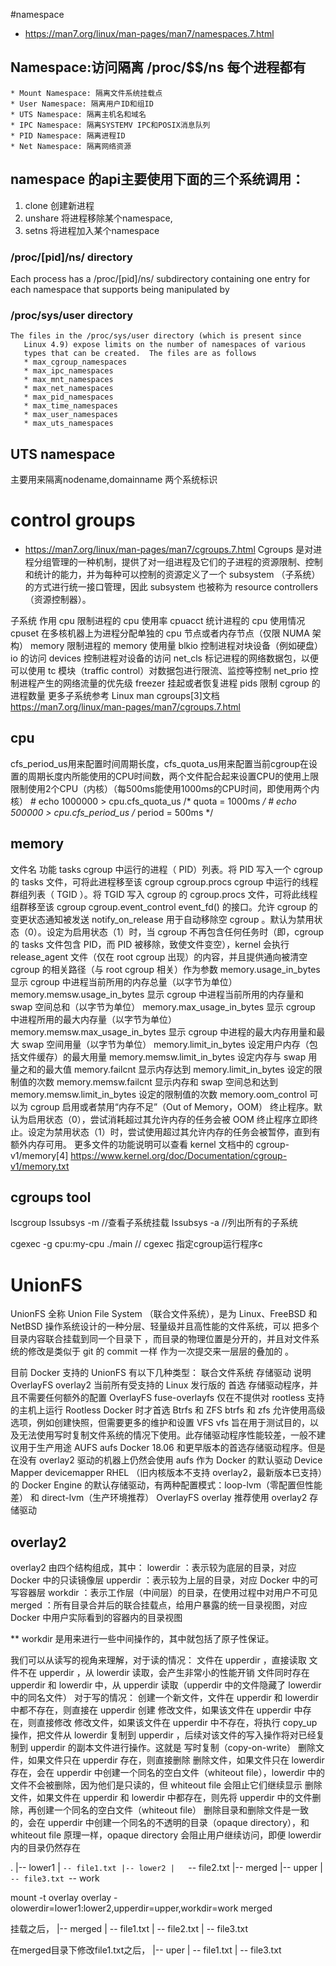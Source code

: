 #namespace
* https://man7.org/linux/man-pages/man7/namespaces.7.html

## Namespace:访问隔离 /proc/$$/ns 每个进程都有
	* Mount Namespace: 隔离文件系统挂载点
	* User Namespace: 隔离用户ID和组ID
	* UTS Namespace: 隔离主机名和域名
	* IPC Namespace: 隔离SYSTEMV IPC和POSIX消息队列
	* PID Namespace: 隔离进程ID
	* Net Namespace: 隔离网络资源


## namespace 的api主要使用下面的三个系统调用：
1. clone 创建新进程
2. unshare 将进程移除某个namespace,
3. setns 将进程加入某个namespace

### /proc/[pid]/ns/ directory
 Each process has a /proc/[pid]/ns/ subdirectory containing one
       entry for each namespace that supports being manipulated by

### /proc/sys/user directory
    The files in the /proc/sys/user directory (which is present since
       Linux 4.9) expose limits on the number of namespaces of various
       types that can be created.  The files are as follows
       * max_cgroup_namespaces
       * max_ipc_namespaces
       * max_mnt_namespaces
       * max_net_namespaces
       * max_pid_namespaces
       * max_time_namespaces
       * max_user_namespaces
       * max_uts_namespaces


## UTS namespace
 主要用来隔离nodename,domainname 两个系统标识


# control groups
* https://man7.org/linux/man-pages/man7/cgroups.7.html
Cgroups 是对进程分组管理的一种机制，提供了对一组进程及它们的子进程的资源限制、控制和统计的能力，并为每种可以控制的资源定义了一个 subsystem （子系统）的方式进行统一接口管理，因此 subsystem 也被称为 resource controllers （资源控制器）。

子系统	作用
cpu	限制进程的 cpu 使用率
cpuacct	统计进程的 cpu 使用情况
cpuset	在多核机器上为进程分配单独的 cpu 节点或者内存节点（仅限 NUMA 架构）
memory	限制进程的 memory 使用量
blkio	控制进程对块设备（例如硬盘） io 的访问
devices	控制进程对设备的访问
net_cls	标记进程的网络数据包，以便可以使用 tc 模块（traffic control）对数据包进行限流、监控等控制
net_prio	控制进程产生的网络流量的优先级
freezer	挂起或者恢复进程
pids	限制 cgroup 的进程数量
更多子系统参考 Linux man cgroups[3]文档	https://man7.org/linux/man-pages/man7/cgroups.7.html


## cpu
cfs_period_us用来配置时间周期长度，cfs_quota_us用来配置当前cgroup在设置的周期长度内所能使用的CPU时间数，两个文件配合起来设置CPU的使用上限
	限制使用2个CPU（内核）（每500ms能使用1000ms的CPU时间，即使用两个内核）
   		# echo 1000000 > cpu.cfs_quota_us /* quota = 1000ms */
   		# echo 500000 > cpu.cfs_period_us /* period = 500ms */


## memory

文件名	功能
tasks	cgroup 中运行的进程（ PID）列表。将 PID 写入一个 cgroup 的 tasks 文件，可将此进程移至该 cgroup
cgroup.procs	cgroup 中运行的线程群组列表（ TGID ）。将 TGID 写入 cgroup 的 cgroup.procs 文件，可将此线程组群移至该 cgroup
cgroup.event_control	event_fd() 的接口。允许 cgroup 的变更状态通知被发送
notify_on_release	用于自动移除空 cgroup 。默认为禁用状态（0）。设定为启用状态（1）时，当 cgroup 不再包含任何任务时（即，cgroup 的 tasks 文件包含 PID，而 PID 被移除，致使文件变空），kernel 会执行 release_agent 文件（仅在 root cgroup 出现）的内容，并且提供通向被清空 cgroup 的相关路径（与 root cgroup 相关）作为参数
memory.usage_in_bytes	显示 cgroup 中进程当前所用的内存总量（以字节为单位）
memory.memsw.usage_in_bytes	显示 cgroup 中进程当前所用的内存量和 swap 空间总和（以字节为单位）
memory.max_usage_in_bytes	显示 cgroup 中进程所用的最大内存量（以字节为单位）
memory.memsw.max_usage_in_bytes	显示 cgroup 中进程的最大内存用量和最大 swap 空间用量（以字节为单位）
memory.limit_in_bytes	设定用户内存（包括文件缓存）的最大用量
memory.memsw.limit_in_bytes	设定内存与 swap 用量之和的最大值
memory.failcnt	显示内存达到 memory.limit_in_bytes 设定的限制值的次数
memory.memsw.failcnt	显示内存和 swap 空间总和达到 memory.memsw.limit_in_bytes 设定的限制值的次数
memory.oom_control	可以为 cgroup 启用或者禁用“内存不足”（Out of Memory，OOM） 终止程序。默认为启用状态（0），尝试消耗超过其允许内存的任务会被 OOM 终止程序立即终止。设定为禁用状态（1）时，尝试使用超过其允许内存的任务会被暂停，直到有额外内存可用。
更多文件的功能说明可以查看 kernel 文档中的 cgroup-v1/memory[4]	https://www.kernel.org/doc/Documentation/cgroup-v1/memory.txt

## cgroups tool

lscgroup
lssubsys -m //查看子系统挂载
lssubsys -a //列出所有的子系统

cgexec -g cpu:my-cpu ./main // cgexec 指定cgroup运行程序c






# UnionFS

UnionFS 全称 Union File System （联合文件系统），是为 Linux、FreeBSD 和 NetBSD 操作系统设计的一种分层、轻量级并且高性能的文件系统，可以 把多个目录内容联合挂载到同一个目录下 ，而目录的物理位置是分开的，并且对文件系统的修改是类似于 git 的 commit 一样 作为一次提交来一层层的叠加的 。


目前 Docker 支持的 UnionFS 有以下几种类型：
联合文件系统	存储驱动	说明
OverlayFS	overlay2	当前所有受支持的 Linux 发行版的 首选 存储驱动程序，并且不需要任何额外的配置
OverlayFS	fuse-overlayfs	仅在不提供对 rootless 支持的主机上运行 Rootless Docker 时才首选
Btrfs 和 ZFS	btrfs 和 zfs	允许使用高级选项，例如创建快照，但需要更多的维护和设置
VFS	vfs	旨在用于测试目的，以及无法使用写时复制文件系统的情况下使用。此存储驱动程序性能较差，一般不建议用于生产用途
AUFS	aufs	Docker 18.06 和更早版本的首选存储驱动程序。但是在没有 overlay2 驱动的机器上仍然会使用 aufs 作为 Docker 的默认驱动
Device Mapper	devicemapper	RHEL （旧内核版本不支持 overlay2，最新版本已支持）的 Docker Engine 的默认存储驱动，有两种配置模式：loop-lvm（零配置但性能差） 和 direct-lvm（生产环境推荐）
OverlayFS	overlay	推荐使用 overlay2 存储驱动


## overlay2
overlay2 由四个结构组成，其中：
lowerdir ：表示较为底层的目录，对应 Docker 中的只读镜像层
upperdir ：表示较为上层的目录，对应 Docker 中的可写容器层
workdir ：表示工作层（中间层）的目录，在使用过程中对用户不可见
merged ：所有目录合并后的联合挂载点，给用户暴露的统一目录视图，对应 Docker 中用户实际看到的容器内的目录视图

** workdir 是用来进行一些中间操作的，其中就包括了原子性保证。

我们可以从读写的视角来理解，对于读的情况：
文件在 upperdir ，直接读取
文件不在 upperdir ，从 lowerdir 读取，会产生非常小的性能开销
文件同时存在 upperdir 和 lowerdir 中，从 upperdir 读取（upperdir 中的文件隐藏了 lowerdir 中的同名文件）
对于写的情况：
创建一个新文件，文件在 upperdir 和 lowerdir 中都不存在，则直接在 upperdir 创建
修改文件，如果该文件在 upperdir 中存在，则直接修改
修改文件，如果该文件在 upperdir 中不存在，将执行 copy_up 操作，把文件从 lowerdir 复制到 upperdir ，后续对该文件的写入操作将对已经复制到 upperdir 的副本文件进行操作。这就是 写时复制（copy-on-write）
删除文件，如果文件只在 upperdir 存在，则直接删除
删除文件，如果文件只在 lowerdir 存在，会在 upperdir 中创建一个同名的空白文件（whiteout file），lowerdir 中的文件不会被删除，因为他们是只读的，但 whiteout file 会阻止它们继续显示
删除文件，如果文件在 upperdir 和 lowerdir 中都存在，则先将 upperdir 中的文件删除，再创建一个同名的空白文件（whiteout file）
删除目录和删除文件是一致的，会在 upperdir 中创建一个同名的不透明的目录（opaque directory），和 whiteout file 原理一样，opaque directory 会阻止用户继续访问，即便 lowerdir 内的目录仍然存在



.
|-- lower1
|   `-- file1.txt
|-- lower2
|   `-- file2.txt
|-- merged
|-- upper
|   `-- file3.txt
`-- work

mount -t overlay overlay -olowerdir=lower1:lower2,upperdir=upper,workdir=work merged

挂载之后，
|-- merged
|   -- file1.txt
|   -- file2.txt
|   -- file3.txt


在merged目录下修改file1.txt之后，
|-- uper
|   -- file1.txt
|   -- file3.txt
